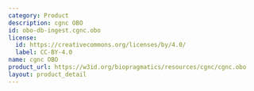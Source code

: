 ```yaml
---
category: Product
description: cgnc OBO
id: obo-db-ingest.cgnc.obo
license:
  id: https://creativecommons.org/licenses/by/4.0/
  label: CC-BY-4.0
name: cgnc OBO
product_url: https://w3id.org/biopragmatics/resources/cgnc/cgnc.obo
layout: product_detail
---
```

